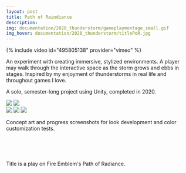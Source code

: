 ```yaml
---
layout: post
title: Path of Raindiance
description:
img: documentation/2020_thunderstorm/gameplaymontage_small.gif
img_hover: documentation/2020_thunderstorm/titlePoR.jpg
---
```


{% include video id="495805138" provider="vimeo" %}

An experiment with creating immersive, stylized environments. A player may walk through the interactive space as the storm grows and ebbs in stages. Inspired by my enjoyment of thunderstorms in real life and throughout games I love.

A solo, semester-long project using Unity, completed in 2020.

<div class="img_row">
	<img class="col half" src="{{ site.baseurl }}/documentation/2020_thunderstorm/concept_env.png">
	<img class="col half" src="{{ site.baseurl }}/documentation/2020_thunderstorm/concept_sketches.png"/>
</div>

<div class="img_row">
	<img class="col one" src="{{ site.baseurl }}/documentation/2020_thunderstorm/lightning.png"/>
	<img class="col one" src="{{ site.baseurl }}/documentation/2020_thunderstorm/hueshift180.png"/>
	<img class="col one" src="{{ site.baseurl }}/documentation/2020_thunderstorm/glowcape_addition.png"/>
</div>

Concept art and progress screenshots for look development and color customization tests.

<br><br><br>

Title is a play on Fire Emblem's Path of Radiance.
